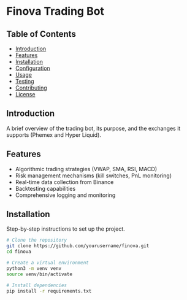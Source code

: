 # Finova Trading Bot

## Table of Contents
- [Introduction](#introduction)
- [Features](#features)
- [Installation](#installation)
- [Configuration](#configuration)
- [Usage](#usage)
- [Testing](#testing)
- [Contributing](#contributing)
- [License](#license)

## Introduction
A brief overview of the trading bot, its purpose, and the exchanges it supports (Phemex and Hyper Liquid).

## Features
- Algorithmic trading strategies (VWAP, SMA, RSI, MACD)
- Risk management mechanisms (kill switches, PnL monitoring)
- Real-time data collection from Binance
- Backtesting capabilities
- Comprehensive logging and monitoring

## Installation
Step-by-step instructions to set up the project.

```bash
# Clone the repository
git clone https://github.com/yourusername/finova.git
cd finova

# Create a virtual environment
python3 -m venv venv
source venv/bin/activate

# Install dependencies
pip install -r requirements.txt
